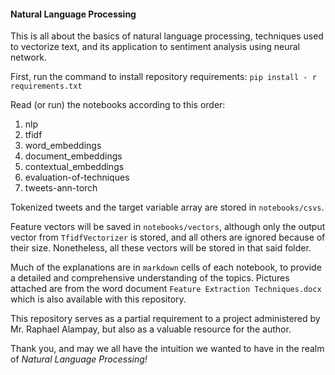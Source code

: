 #### **Natural Language Processing**

This is all about the basics of natural language processing, techniques used to vectorize text, and its application to sentiment analysis using neural network.

First, run the command to install repository requirements:
`pip install - r requirements.txt`

Read (or run) the notebooks according to this order:

1. nlp
2. tfidf
3. word_embeddings
4. document_embeddings
5. contextual_embeddings
6. evaluation-of-techniques
7. tweets-ann-torch

Tokenized tweets and the target variable array are stored in `notebooks/csvs`.

Feature vectors will be saved in `notebooks/vectors`, although only the output vector from `TfidfVectorizer` is stored, and all others are ignored because of their size. Nonetheless, all these vectors will be stored in that said folder.

Much of the explanations are in `markdown` cells of each notebook, to provide a detailed and comprehensive understanding of the topics. Pictures attached are from the word document `Feature Extraction Techniques.docx` which is also available with this repository.

This repository serves as a partial requirement to a project administered by Mr. Raphael Alampay, but also as a valuable resource for the author.

Thank you, and may we all have the intuition we wanted to have in the realm of *Natural Language Processing!*



